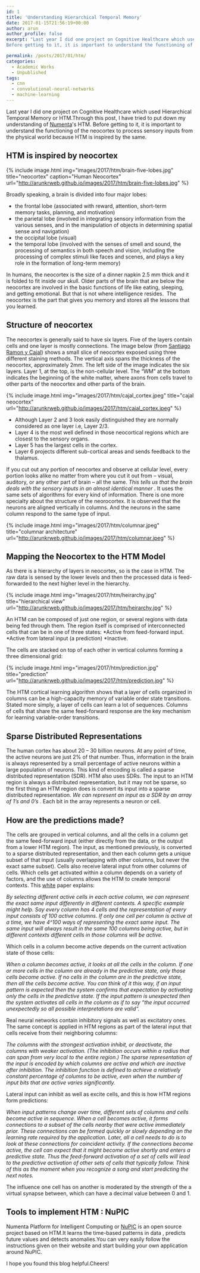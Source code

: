 ```yaml
---
id: 1
title: 'Understanding Hierarchical Temporal Memory'
date: 2017-01-15T21:56:19+00:00
author: arun
author_profile: false
excerpt: "Last year I did one project on Cognitive Healthcare which used Hierarchical Temporal Memory or HTM.Through this post, I have tried to put down my understanding of [Numenta](http://numenta.org/)'s HTM.
Before getting to it, it is important to understand the functioning of the neocortex to process sensory inputs from the physical world because HTM is inspired by the same."

permalink: /posts/2017/01/htm/
categories:
  - Academic Works
  - Unpublished
tags:
  - cnn
  - convolutional-neural-networks
  - machine-learning
---
```


Last year I did one project on Cognitive Healthcare which used Hierarchical Temporal Memory or HTM.Through this post, I have tried to put down my understanding of [Numenta](http://numenta.org/)'s HTM.
Before getting to it, it is important to understand the functioning of the neocortex to process sensory inputs from the physical world because HTM is inspired by the same.
<!--more-->

## HTM is inspired by neocortex

{% include image.html img="images/2017/htm/brain-five-lobes.jpg" title="neocortex" caption="Human Neocortex" url="http://arunkrweb.github.io/images/2017/htm/brain-five-lobes.jpg" %}

Broadly speaking, a brain is divided into four major lobes:

* the frontal lobe (associated with reward, attention, short-term memory tasks, planning, and motivation)
* the parietal lobe (involved in integrating sensory information from the various senses, and in the manipulation of objects in determining spatial sense and navigation)
* the occipital lobe (visual)
* the temporal lobe (involved with the senses of smell and sound, the processing of semantics in both speech and vision, including the processing of complex stimuli like faces and scenes, and plays a key role in the formation of long-term memory)

In humans, the neocortex is the size of a dinner napkin 2.5 mm thick and it is folded to fit inside our skull. Older parts of the brain that are below the neocortex are involved in the basic functions of life like eating, sleeping, and getting emotional. But that is not where intelligence resides.  The neocortex is the part that gives you memory and stores all the lessons that you learned.

## Structure of neocortex

The neocortex is generally said to have six layers. Five of the layers contain cells and one layer is mostly connections. The image below (from [Santiago Ramon y Cajal](https://en.wikipedia.org/wiki/Santiago_Ram%C3%B3n_y_Cajal)) shows a small slice of neocortex exposed using three different staining methods. The vertical axis spans the thickness of the neocortex, approximately 2mm. The left side of the image indicates the six layers. Layer 1, at the top, is the non-cellular level. The “WM” at the bottom indicates the beginning of the white matter, where axons from cells travel to other parts of the neocortex and other parts of the brain.

{% include image.html img="images/2017/htm/cajal_cortex.jpeg" title="cajal neocortex" url="http://arunkrweb.github.io/images/2017/htm/cajal_cortex.jpeg" %}

* Although Layer 2 and 3 look easily distinguished they are normally considered as one layer i.e, Layer 2/3.
* Layer 4 is the most well defined in those neocortical regions which are closest to the sensory organs.
* Layer 5 has the largest cells in the cortex.
* Layer 6 projects different sub-cortical areas and sends feedback to the thalamus.

If you cut out any portion of neocortex and observe at cellular level, every portion looks alike no matter from where you cut it out from – visual, auditory, or any other part of brain – all the same.
*This tells us that the brain deals with the sensory inputs in an almost identical manner* . It uses the same sets of algorithms for every kind of information.
There is one more specialty about the structure of the neorocortex. It is observed that the neurons are aligned vertically in columns. And the neurons in the same column respond to the same type of input.

{% include image.html img="images/2017/htm/columnar.jpeg" title="columnar architecture" url="http://arunkrweb.github.io/images/2017/htm/columnar.jpeg" %}

## Mapping the Neocortex to the HTM Model

As there is a hierarchy of layers in neocortex, so is the case in HTM. The raw data is sensed by the lower levels and then the processed data is feed-forwarded to the next higher level in the hierarchy.

{% include image.html img="images/2017/htm/heirarchy.jpg" title="hierarchical view" url="http://arunkrweb.github.io/images/2017/htm/heirarchy.jpg" %}

An HTM can be composed of just one region, or several regions with data being fed through them. The region itself is comprised of interconnected cells that can be in one of three states:
*Active from feed-forward input.
*Active from lateral input (a prediction)
*Inactive.
   
The cells are stacked on top of each other in vertical columns forming a three dimensional grid:

{% include image.html img="images/2017/htm/prediction.jpg" title="prediction" url="http://arunkrweb.github.io/images/2017/htm/prediction.jpg" %}

The HTM cortical learning algorithm shows that a layer of cells organized in columns can be a high-capacity memory of variable order state transitions. Stated more simply, a layer of cells can learn a lot of sequences.
Columns of cells that share the same feed-forward response are the key mechanism for learning variable-order transitions.

## Sparse Distributed Representations

The human cortex has about 20 – 30 billion neurons. At any point of time, the active neurons are just 2% of that number. Thus, information in the brain is always represented by a small percentage of active neurons within a large population of neurons. This kind of encoding is called a sparse distributed representation (SDR). HTM also uses SDRs. The input to an HTM region is always a distributed representation, but it may not be sparse, so the first thing an HTM region does is convert its input into a sparse distributed representation.
*We can represent an input as a SDR by an array of 1’s and 0’s* . Each bit in the array represents a neuron or cell.

## How are the predictions made?

The cells are grouped in vertical columns, and all the cells in a column get the same feed-forward input (either directly from the data, or the output from a lower HTM region). The input, as mentioned previously, is converted to a sparse distributed representation, and then each column gets a unique subset of that input (usually overlapping with other columns, but never the exact same subset). Cells also receive lateral input from other columns of cells.
Which cells get activated within a column depends on a variety of factors, and the use of columns allows the HTM to create temporal contexts. This [white](http://numenta.com/assets/pdf/whitepapers/hierarchical-temporal-memory-cortical-learning-algorithm-0.2.1-en.pdf) paper explains:

*By selecting different active cells in each active column, we can represent the exact same input differently in different contexts. A specific example might help. Say every column has 4 cells and the representation of every input consists of 100 active columns. If only one cell per column is active at a time, we have 4^100 ways of representing the exact same input. The same input will always result in the same 100 columns being active, but in different contexts different cells in those columns will be active.*

Which cells in a column become active depends on the current activation state of those cells:

*When a column becomes active, it looks at all the cells in the column. If one or more cells in the column are already in the predictive state, only those cells become active. If no cells in the column are in the predictive state, then all the cells become active. You can think of it this way, if an input pattern is expected then the system confirms that expectation by activating only the cells in the predictive state. If the input pattern is unexpected then the system activates all cells in the column as if to say “the input occurred unexpectedly so all possible interpretations are valid”.*

Real neural networks contain inhibitory signals as well as excitatory ones. The same concept is applied in HTM regions as part of the lateral input that cells receive from their neighboring columns:

*The columns with the strongest activation inhibit, or deactivate, the columns with weaker activation. (The inhibition occurs within a radius that can span from very local to the entire region.) The sparse representation of the input is encoded by which columns are active and which are inactive after inhibition. The inhibition function is defined to achieve a relatively constant percentage of columns to be active, even when the number of input bits that are active varies significantly.*

Lateral input can inhibit as well as excite cells, and this is how HTM regions form predictions:

*When input patterns change over time, different sets of columns and cells become active in sequence. When a cell becomes active, it forms connections to a subset of the cells nearby that were active immediately prior. These connections can be formed quickly or slowly depending on the learning rate required by the application. Later, all a cell needs to do is to look at these connections for coincident activity. If the connections become active, the cell can expect that it might become active shortly and enters a predictive state. Thus the feed-forward activation of a set of cells will lead to the predictive activation of other sets of cells that typically follow. Think of this as the moment when you recognize a song and start predicting the next notes.*

The influence one cell has on another is moderated by the strength of the a virtual synapse between, which can have a decimal value between 0 and 1.

## Tools to implement HTM : NuPIC

Numenta Platform for Intelligent Computing or [NuPIC](http://numenta.org/) is an open source project based on HTM.It learns the time-based patterns in data , predicts future values and detects anomalies.You can very easily follow the instructions given on their website and start building your own application around NuPIC.

I hope you found this blog helpful.Cheers!
